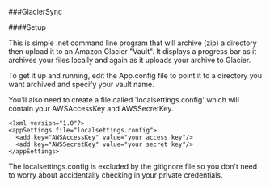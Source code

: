 ###GlacierSync

####Setup

This is simple .net command line program that will archive (zip) a directory then upload it to an Amazon Glacier "Vault". It displays a progress bar as it archives your files locally and again as it uploads your archive to Glacier. 

To get it up and running, edit the App.config file to point it to a directory you want archived and specify your vault name.

You'll also need to create a file called 'localsettings.config' which will contain your AWSAccessKey and AWSSecretKey.

    <?xml version="1.0"?>
    <appSettings file="localsettings.config">
      <add key="AWSAccessKey" value="your access key"/>
      <add key="AWSSecretKey" value="your secret key"/>
    </appSettings>

The localsettings.config is excluded by the gitignore file so you don't need to worry about accidentally checking in your private credentials.